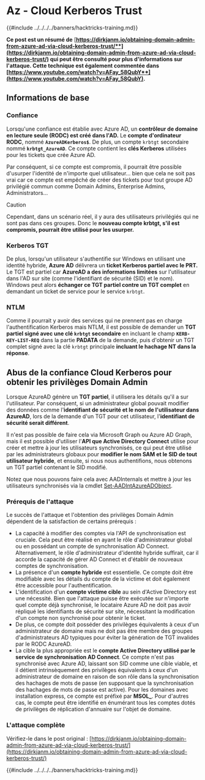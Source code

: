 # Az - Cloud Kerberos Trust

{{#include ../../../../banners/hacktricks-training.md}}

**Ce post est un résumé de** [**https://dirkjanm.io/obtaining-domain-admin-from-azure-ad-via-cloud-kerberos-trust/**](https://dirkjanm.io/obtaining-domain-admin-from-azure-ad-via-cloud-kerberos-trust/) **qui peut être consulté pour plus d'informations sur l'attaque. Cette technique est également commentée dans** [**https://www.youtube.com/watch?v=AFay_58QubY**](https://www.youtube.com/watch?v=AFay_58QubY)**.**

## Informations de base

### Confiance

Lorsqu'une confiance est établie avec Azure AD, un **contrôleur de domaine en lecture seule (RODC) est créé dans l'AD.** Le **compte d'ordinateur RODC**, nommé **`AzureADKerberos$`**. De plus, un compte `krbtgt` secondaire nommé **`krbtgt_AzureAD`**. Ce compte contient les **clés Kerberos** utilisées pour les tickets que crée Azure AD.

Par conséquent, si ce compte est compromis, il pourrait être possible d'usurper l'identité de n'importe quel utilisateur... bien que cela ne soit pas vrai car ce compte est empêché de créer des tickets pour tout groupe AD privilégié commun comme Domain Admins, Enterprise Admins, Administrators...

> [!CAUTION]
> Cependant, dans un scénario réel, il y aura des utilisateurs privilégiés qui ne sont pas dans ces groupes. Donc le **nouveau compte krbtgt, s'il est compromis, pourrait être utilisé pour les usurper.**

### Kerberos TGT

De plus, lorsqu'un utilisateur s'authentifie sur Windows en utilisant une identité hybride, **Azure AD** délivrera un **ticket Kerberos partiel avec le PRT.** Le TGT est partiel car **AzureAD a des informations limitées** sur l'utilisateur dans l'AD sur site (comme l'identifiant de sécurité (SID) et le nom).\
Windows peut alors **échanger ce TGT partiel contre un TGT complet** en demandant un ticket de service pour le service `krbtgt`.

### NTLM

Comme il pourrait y avoir des services qui ne prennent pas en charge l'authentification Kerberos mais NTLM, il est possible de demander un **TGT partiel signé avec une clé `krbtgt` secondaire** en incluant le champ **`KERB-KEY-LIST-REQ`** dans la partie **PADATA** de la demande, puis d'obtenir un TGT complet signé avec la clé `krbtgt` principale **incluant le hachage NT dans la réponse**.

## Abus de la confiance Cloud Kerberos pour obtenir les privilèges Domain Admin <a href="#abusing-cloud-kerberos-trust-to-obtain-domain-admin" id="abusing-cloud-kerberos-trust-to-obtain-domain-admin"></a>

Lorsque AzureAD génère un **TGT partiel**, il utilisera les détails qu'il a sur l'utilisateur. Par conséquent, si un administrateur global pouvait modifier des données comme l'**identifiant de sécurité et le nom de l'utilisateur dans AzureAD**, lors de la demande d'un TGT pour cet utilisateur, l'**identifiant de sécurité serait différent**.

Il n'est pas possible de faire cela via Microsoft Graph ou Azure AD Graph, mais il est possible d'utiliser l'**API que Active Directory Connect** utilise pour créer et mettre à jour les utilisateurs synchronisés, ce qui peut être utilisé par les administrateurs globaux pour **modifier le nom SAM et le SID de tout utilisateur hybride**, et ensuite, si nous nous authentifions, nous obtenons un TGT partiel contenant le SID modifié.

Notez que nous pouvons faire cela avec AADInternals et mettre à jour les utilisateurs synchronisés via la cmdlet [Set-AADIntAzureADObject](https://aadinternals.com/aadinternals/#set-aadintazureadobject-a).

### Prérequis de l'attaque <a href="#attack-prerequisites" id="attack-prerequisites"></a>

Le succès de l'attaque et l'obtention des privilèges Domain Admin dépendent de la satisfaction de certains prérequis :

- La capacité à modifier des comptes via l'API de synchronisation est cruciale. Cela peut être réalisé en ayant le rôle d'administrateur global ou en possédant un compte de synchronisation AD Connect. Alternativement, le rôle d'administrateur d'identité hybride suffirait, car il accorde la capacité de gérer AD Connect et d'établir de nouveaux comptes de synchronisation.
- La présence d'un **compte hybride** est essentielle. Ce compte doit être modifiable avec les détails du compte de la victime et doit également être accessible pour l'authentification.
- L'identification d'un **compte victime cible** au sein d'Active Directory est une nécessité. Bien que l'attaque puisse être exécutée sur n'importe quel compte déjà synchronisé, le locataire Azure AD ne doit pas avoir répliqué les identifiants de sécurité sur site, nécessitant la modification d'un compte non synchronisé pour obtenir le ticket.
- De plus, ce compte doit posséder des privilèges équivalents à ceux d'un administrateur de domaine mais ne doit pas être membre des groupes d'administrateurs AD typiques pour éviter la génération de TGT invalides par le RODC AzureAD.
- La cible la plus appropriée est le **compte Active Directory utilisé par le service de synchronisation AD Connect**. Ce compte n'est pas synchronisé avec Azure AD, laissant son SID comme une cible viable, et il détient intrinsèquement des privilèges équivalents à ceux d'un administrateur de domaine en raison de son rôle dans la synchronisation des hachages de mots de passe (en supposant que la synchronisation des hachages de mots de passe est active). Pour les domaines avec installation express, ce compte est préfixé par **MSOL\_**. Pour d'autres cas, le compte peut être identifié en énumérant tous les comptes dotés de privilèges de réplication d'annuaire sur l'objet de domaine.

### L'attaque complète <a href="#the-full-attack" id="the-full-attack"></a>

Vérifiez-le dans le post original : [https://dirkjanm.io/obtaining-domain-admin-from-azure-ad-via-cloud-kerberos-trust/](https://dirkjanm.io/obtaining-domain-admin-from-azure-ad-via-cloud-kerberos-trust/)

{{#include ../../../../banners/hacktricks-training.md}}
